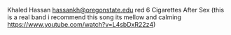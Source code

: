 Khaled Hassan
hassankh@oregonstate.edu
red
6
Cigarettes After Sex (this is a real band i recommend this song its mellow and calming https://www.youtube.com/watch?v=L4sbDxR22z4)
